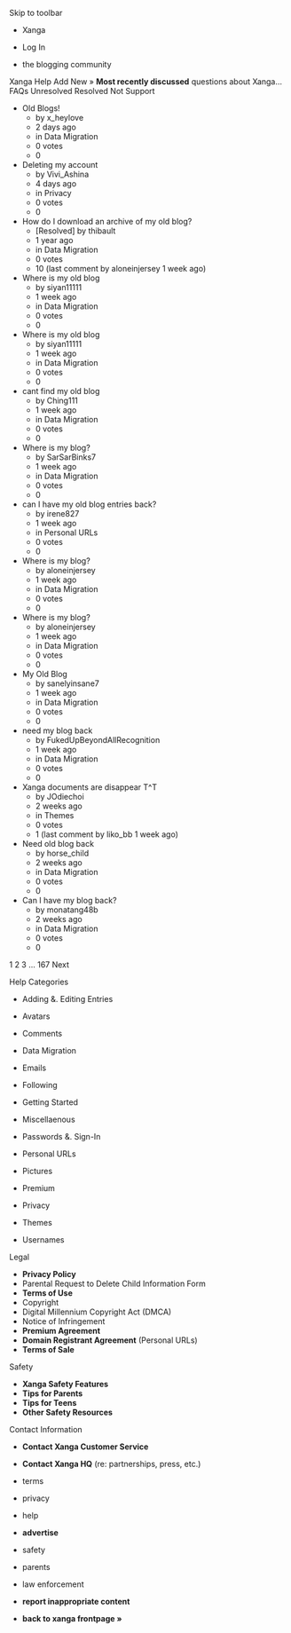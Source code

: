 Skip to toolbar

*   Xanga

*   Log In

*   the blogging community

Xanga Help Add New » **Most recently discussed** questions about Xanga… FAQs Unresolved Resolved Not Support

*   Old Blogs!
    *   by x\_heylove
    *   2 days ago
    *   in Data Migration
    *   0 votes
    *   0
*   Deleting my account
    *   by Vivi\_Ashina
    *   4 days ago
    *   in Privacy
    *   0 votes
    *   0
*   How do I download an archive of my old blog?
    *   \[Resolved\] by thibault
    *   1 year ago
    *   in Data Migration
    *   0 votes
    *   10 (last comment by aloneinjersey 1 week ago)
*   Where is my old blog
    *   by siyan11111
    *   1 week ago
    *   in Data Migration
    *   0 votes
    *   0
*   Where is my old blog
    *   by siyan11111
    *   1 week ago
    *   in Data Migration
    *   0 votes
    *   0
*   cant find my old blog
    *   by Ching111
    *   1 week ago
    *   in Data Migration
    *   0 votes
    *   0
*   Where is my blog?
    *   by SarSarBinks7
    *   1 week ago
    *   in Data Migration
    *   0 votes
    *   0
*   can I have my old blog entries back?
    *   by irene827
    *   1 week ago
    *   in Personal URLs
    *   0 votes
    *   0
*   Where is my blog?
    *   by aloneinjersey
    *   1 week ago
    *   in Data Migration
    *   0 votes
    *   0
*   Where is my blog?
    *   by aloneinjersey
    *   1 week ago
    *   in Data Migration
    *   0 votes
    *   0
*   My Old Blog
    *   by sanelyinsane7
    *   1 week ago
    *   in Data Migration
    *   0 votes
    *   0
*   need my blog back
    *   by FukedUpBeyondAllRecognition
    *   1 week ago
    *   in Data Migration
    *   0 votes
    *   0
*   Xanga documents are disappear T^T
    *   by JOdiechoi
    *   2 weeks ago
    *   in Themes
    *   0 votes
    *   1 (last comment by liko\_bb 1 week ago)
*   Need old blog back
    *   by horse\_child
    *   2 weeks ago
    *   in Data Migration
    *   0 votes
    *   0
*   Can I have my blog back?
    *   by monatang48b
    *   2 weeks ago
    *   in Data Migration
    *   0 votes
    *   0

1 2 3 ... 167 Next

Help Categories

*   Adding &. Editing Entries
*   Avatars
*   Comments
*   Data Migration
*   Emails
*   Following
*   Getting Started
*   Miscellaenous

*   Passwords &. Sign-In
*   Personal URLs
*   Pictures
*   Premium
*   Privacy
*   Themes
*   Usernames

Legal

*   **Privacy Policy**
*   Parental Request to Delete Child Information Form
*   **Terms of Use**
*   Copyright
*   Digital Millennium Copyright Act (DMCA)
*   Notice of Infringement
*   **Premium Agreement**
*   **Domain Registrant Agreement** (Personal URLs)
*   **Terms of Sale**

Safety

*   **Xanga Safety Features**
*   **Tips for Parents**
*   **Tips for Teens**
*   **Other Safety Resources**

Contact Information

*   **Contact Xanga Customer Service**
*   **Contact Xanga HQ** (re: partnerships, press, etc.)

*   terms
*   privacy
*   help
*   **advertise**

*   safety
*   parents
*   law enforcement
*   **report inappropriate content**

*   **back to xanga frontpage »**
